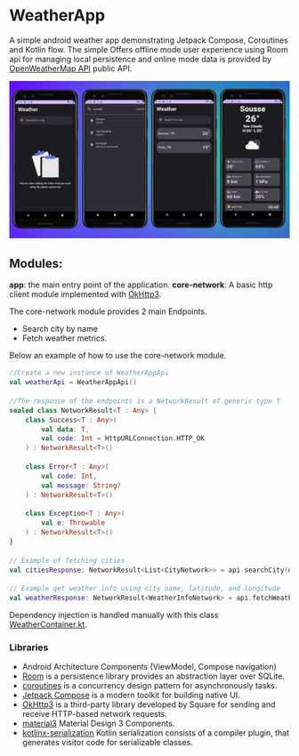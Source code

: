 # <b>WeatherApp</b>

A simple android weather app demonstrating Jetpack Compose, Coroutines and Kotlin flow.
The simple Offers offline mode user experience using Room api for managing local persistence
and online mode data is provided by [OpenWeatherMap API](https://openweathermap.org/api) public API.

![alt text](https://github.com/forzakmah/weatherApp/blob/main/previews/weather_app.png "Preview")

## Modules:

<b>app</b>: the main entry point of the application.
<b>core-network</b>: A basic http client module implemented with [OkHttp3](https://square.github.io/okhttp/).

The core-network module provides 2 main Endpoints.

* Search city by name
* Fetch weather metrics.

Below an example of how to use the core-network module.

```kotlin
//Create a new instance of WeatherAppApi
val weatherApi = WeatherAppApi()

//The response of the endpoints is a NetworkResult of generic type T
sealed class NetworkResult<T : Any> {
    class Success<T : Any>(
        val data: T,
        val code: Int = HttpURLConnection.HTTP_OK
    ) : NetworkResult<T>()

    class Error<T : Any>(
        val code: Int,
        val message: String?
    ) : NetworkResult<T>()

    class Exception<T : Any>(
        val e: Throwable
    ) : NetworkResult<T>()
}

// Example of fetching cities
val citiesResponse: NetworkResult<List<CityNetwork>> = api.searchCity(query = query, limit = limit)

// Example get weather info using city name, latitude, and longitude
val weatherResponse: NetworkResult<WeatherInfoNetwork> = api.fetchWeather(query = query, lat = lat, lon = lon)
```

Dependency injection is handled manually with this
class [WeatherContainer.kt](https://github.com/forzakmah/weatherApp/blob/main/app/src/main/java/com/bkcoding/weather/WeatherContainer.kt).

### Libraries

* Android Architecture Components (ViewModel, Compose navigation)
* [Room](https://developer.android.com/training/data-storage/room) is a persistence library provides an abstraction
  layer over SQLite.
* [coroutines](https://developer.android.com/kotlin/coroutines?hl=fr) is a concurrency design pattern for asynchronously
  tasks.
* [Jetpack Compose](https://developer.android.com/jetpack/compose) is a modern toolkit for building native UI.
* [OkHttp3](https://square.github.io/okhttp/) is a third-party library developed by Square for sending and receive
  HTTP-based network requests.
* [material3](https://developer.android.com/jetpack/androidx/releases/compose-material3) Material Design 3 Components.
* [kotlinx-serialization](https://github.com/Kotlin/kotlinx.serialization) Kotlin serialization consists of a compiler
  plugin, that generates visitor code for serializable classes.